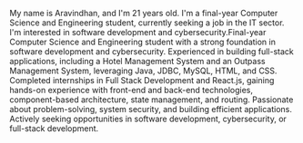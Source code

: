 My name is Aravindhan, and I'm 21 years old. I'm a final-year Computer Science and Engineering student, currently seeking a job in the IT sector. I'm interested in software development and cybersecurity.Final-year Computer Science and Engineering student with a strong foundation in software development and cybersecurity. Experienced in building full-stack applications, including a Hotel Management System and an Outpass Management System, leveraging Java, JDBC, MySQL, HTML, and CSS. Completed internships in Full Stack Development and React.js, gaining hands-on experience with front-end and back-end technologies, component-based architecture, state management, and routing. Passionate about problem-solving, system security, and building efficient applications. Actively seeking opportunities in software development, cybersecurity, or full-stack development.

